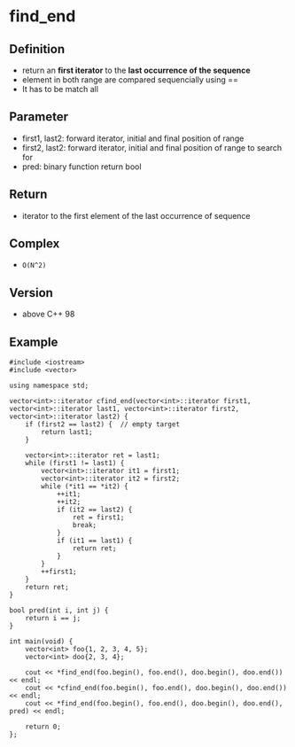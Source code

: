 # find_end

## Definition
- return an **first iterator** to the **last occurrence of the sequence**
- element in both range are compared sequencially using ==
- It has to be match all

## Parameter
- first1, last2: forward iterator, initial and final position of range
- first2, last2: forward iterator, initial and final position of range to search for
- pred: binary function return bool

## Return
- iterator to the first element of the last occurrence of sequence

## Complex
- `O(N^2)`

## Version
- above C++ 98

## Example
```
#include <iostream>
#include <vector>

using namespace std;

vector<int>::iterator cfind_end(vector<int>::iterator first1, vector<int>::iterator last1, vector<int>::iterator first2, vector<int>::iterator last2) {
    if (first2 == last2) {  // empty target
        return last1;
    }

    vector<int>::iterator ret = last1;
    while (first1 != last1) {
        vector<int>::iterator it1 = first1;
        vector<int>::iterator it2 = first2;
        while (*it1 == *it2) {
            ++it1;
            ++it2;
            if (it2 == last2) {
                ret = first1;
                break;
            }
            if (it1 == last1) {
                return ret;
            }
        }
        ++first1;
    }
    return ret;
}

bool pred(int i, int j) {
    return i == j;
}

int main(void) {
    vector<int> foo{1, 2, 3, 4, 5};
    vector<int> doo{2, 3, 4};

    cout << *find_end(foo.begin(), foo.end(), doo.begin(), doo.end()) << endl;
    cout << *cfind_end(foo.begin(), foo.end(), doo.begin(), doo.end()) << endl;
    cout << *find_end(foo.begin(), foo.end(), doo.begin(), doo.end(), pred) << endl;

    return 0;
};
```